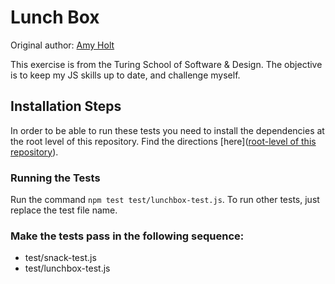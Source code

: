 # Lunch Box
Original author: [Amy Holt](https://github.com/ameseee)

This exercise is from the Turing School of Software & Design. The objective is to
keep my JS skills up to date, and challenge myself.

## Installation Steps

In order to be able to run these tests you need to install the dependencies at the root level of this repository. Find the directions [here]([root-level of this repository](https://github.com/turingschool-examples/javascript-foundations)).

### Running the Tests

Run the command `npm test test/lunchbox-test.js`. To run other tests, just replace the test file name.

### Make the tests pass in the following sequence:

* test/snack-test.js  
* test/lunchbox-test.js  

